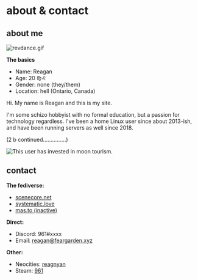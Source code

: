 # about & contact

## about me

![revdance.gif](https://feargarden.xyz/p/about/revdance.gif)

**The basics**
* Name: Reagan
* Age: 20 ♍♌
* Gender: none (they/them)
* Location: hell (Ontario, Canada)

Hi. My name is Reagan and this is my site.

I'm some schizo hobbyist with no formal education, but a passion for technology regardless. I've been a home Linux user since about 2013-ish, and have been running servers as well since 2018.

(2 b continued...............)

![This user has invested in moon tourism.](https://img.feargarden.xyz/site/about/moontourism.png)

## contact

**The fediverse:**
* [scenecore.net](https://scenecore.net/reag)
* [systematic.love](https://systematic.love/@reactor)
* [mas.to (inactive)](https://mas.to/@vampyre)

**Direct:**
* Discord: 961#xxxx
* Email: [reagan@feargarden.xyz](mailto:reagan@feargarden.xyz) 

**Other:**
* Neocities: [reagnyan](https://neocities.org/sites/reagnyan)
* Steam: [961](https://steamcommunity.com/id/arisugawadice)